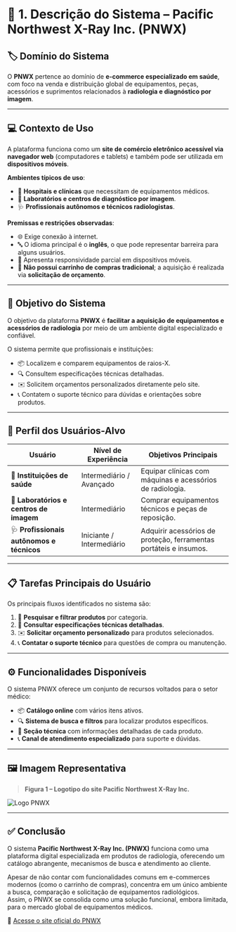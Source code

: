 # 🩻 1. Descrição do Sistema – Pacific Northwest X-Ray Inc. (PNWX)

## 🏷️ Domínio do Sistema
O **PNWX** pertence ao domínio de **e-commerce especializado em saúde**, com foco na venda e distribuição global de equipamentos, peças, acessórios e suprimentos relacionados à **radiologia e diagnóstico por imagem**.

---

## 💻 Contexto de Uso
A plataforma funciona como um **site de comércio eletrônico acessível via navegador web** (computadores e tablets) e também pode ser utilizada em **dispositivos móveis**.  

**Ambientes típicos de uso**:
- 🏥 **Hospitais e clínicas** que necessitam de equipamentos médicos.  
- 🧪 **Laboratórios e centros de diagnóstico por imagem**.  
- 🩺 **Profissionais autônomos e técnicos radiologistas**.  

**Premissas e restrições observadas**:
- 🌐 Exige conexão à internet.  
- 🔤 O idioma principal é o **inglês**, o que pode representar barreira para alguns usuários.  
- 📱 Apresenta responsividade parcial em dispositivos móveis.  
- 🛒 **Não possui carrinho de compras tradicional**; a aquisição é realizada via **solicitação de orçamento**.  

---

## 🎯 Objetivo do Sistema
O objetivo da plataforma **PNWX** é **facilitar a aquisição de equipamentos e acessórios de radiologia** por meio de um ambiente digital especializado e confiável.  

O sistema permite que profissionais e instituições:
- 📦 Localizem e comparem equipamentos de raios-X.  
- 🔍 Consultem especificações técnicas detalhadas.  
- ✉️ Solicitem orçamentos personalizados diretamente pelo site.  
- 📞 Contatem o suporte técnico para dúvidas e orientações sobre produtos.  

---

## 👤 Perfil dos Usuários-Alvo

| Usuário                           | Nível de Experiência      | Objetivos Principais                                               |
|----------------------------------|---------------------------|-------------------------------------------------------------------|
| 🏥 **Instituições de saúde**       | Intermediário / Avançado  | Equipar clínicas com máquinas e acessórios de radiologia.         |
| 🧪 **Laboratórios e centros de imagem** | Intermediário            | Comprar equipamentos técnicos e peças de reposição.               |
| 🩺 **Profissionais autônomos e técnicos** | Iniciante / Intermediário | Adquirir acessórios de proteção, ferramentas portáteis e insumos. |

---

## 📋 Tarefas Principais do Usuário
Os principais fluxos identificados no sistema são:

1. 🔎 **Pesquisar e filtrar produtos** por categoria.  
2. 📄 **Consultar especificações técnicas detalhadas**.  
3. ✉️ **Solicitar orçamento personalizado** para produtos selecionados.  
4. 📞 **Contatar o suporte técnico** para questões de compra ou manutenção.  

---

## ⚙️ Funcionalidades Disponíveis
O sistema PNWX oferece um conjunto de recursos voltados para o setor médico:

- 📦 **Catálogo online** com vários itens ativos.  
- 🔍 **Sistema de busca e filtros** para localizar produtos específicos.  
- 🧰 **Seção técnica** com informações detalhadas de cada produto.  
- 📞 **Canal de atendimento especializado** para suporte e dúvidas.  

---

## 🖼️ Imagem Representativa

> **Figura 1 – Logotipo do site Pacific Northwest X-Ray Inc.**

![Logo PNWX](https://www.pnwx.com/images/logo.png)

---

## ✅ Conclusão
O sistema **Pacific Northwest X-Ray Inc. (PNWX)** funciona como uma plataforma digital especializada em produtos de radiologia, oferecendo um catálogo abrangente, mecanismos de busca e atendimento ao cliente.  

Apesar de não contar com funcionalidades comuns em e-commerces modernos (como o carrinho de compras), concentra em um único ambiente a busca, comparação e solicitação de equipamentos radiológicos.  
Assim, o PNWX se consolida como uma solução funcional, embora limitada, para o mercado global de equipamentos médicos.  

🔗 [Acesse o site oficial do PNWX](https://www.pnwx.com)
